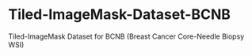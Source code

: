 # Tiled-ImageMask-Dataset-BCNB
Tiled-ImageMask Dataset for BCNB (Breast Cancer Core-Needle Biopsy WSI)
